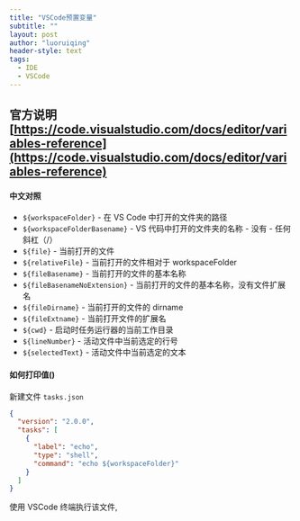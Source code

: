 ```yaml
---
title: "VSCode预置变量"
subtitle: ""
layout: post
author: "luoruiqing"
header-style: text
tags:
  - IDE
  - VSCode
---
```


## 官方说明 [https://code.visualstudio.com/docs/editor/variables-reference](https://code.visualstudio.com/docs/editor/variables-reference)

#### 中文对照

- `${workspaceFolder}` - 在 VS Code 中打开的文件夹的路径
- `${workspaceFolderBasename}` - VS 代码中打开的文件夹的名称 - 没有 - 任何斜杠（/）
- `${file}` - 当前打开的文件
- `${relativeFile}` - 当前打开的文件相对于 workspaceFolder
- `${fileBasename}` - 当前打开的文件的基本名称
- `${fileBasenameNoExtension}` - 当前打开的文件的基本名称，没有文件扩展名
- `${fileDirname}` - 当前打开的文件的 dirname
- `${fileExtname}` - 当前打开文件的扩展名
- `${cwd}` - 启动时任务运行器的当前工作目录
- `${lineNumber}` - 活动文件中当前选定的行号
- `${selectedText}` - 活动文件中当前选定的文本

#### 如何打印值()

新建文件 `tasks.json`

```json
{
  "version": "2.0.0",
  "tasks": [
    {
      "label": "echo",
      "type": "shell",
      "command": "echo ${workspaceFolder}"
    }
  ]
}
```

使用 VSCode 终端执行该文件, 

